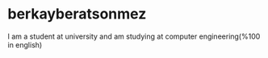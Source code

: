 # berkayberatsonmez
I am a student at university and am studying at computer engineering(%100 in english)
